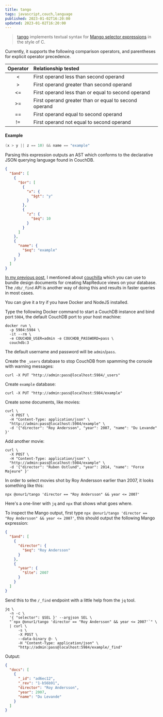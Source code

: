 ```yaml
---
title: tango
tags: javascript,couch,language
published: 2023-01-02T16:20:00
updated: 2023-01-02T16:20:00
---
```


> [tango](https://github.com/onur1/tango) implements textual syntax for [Mango selector expressions](https://docs.couchdb.org/en/3.3.x/api/database/find.html) in the style of C.

Currently, it supports the following comparison operators, and parentheses for explicit operator precedence.

|Operator|Relationship tested|
|:-:|:-|
|<|First operand less than second operand|
|>|First operand greater than second operand|
|<=|First operand less than or equal to second operand|
|>=|First operand greater than or equal to second operand|
|==|First operand equal to second operand|
|!=|First operand not equal to second operand|

#### Example

```c
(x > y || z == 10) && name == "example"
```

Parsing this expression outputs an AST which conforms to the declarative JSON querying language found in CouchDB.

```json
{
  "$and": [
    {
      "$or": [
        {
          "x": {
            "$gt": "y"
          }
        },
        {
          "z": {
            "$eq": 10
          }
        }
      ]
    },
    {
      "name": {
        "$eq": "example"
      }
    }
  ]
}
```

[In my previous post](https://ogu.nz/couchilla.html), I mentioned about [couchilla](https://github.com/onur1/couchilla) which you can use to bundle design documents for creating MapReduce views on your database. The `/db/_find` API is another way of doing this and results in faster queries in most cases.

You can give it a try if you have Docker and NodeJS installed.

Type the following Docker command to start a CouchDB instance and bind port `5984`, the default CouchDB port to your host machine:

```shell
docker run \
  -p 5984:5984 \
  -it --rm \
  -e COUCHDB_USER=admin -e COUCHDB_PASSWORD=pass \
  couchdb:3
```

The default username and password will be `admin`/`pass`.

Create the `_users` database to stop CouchDB from spamming the console with warning messages:

```shell
curl -X PUT "http://admin:pass@localhost:5984/_users"
```

Create `example` database:

```shell
curl -X PUT "http://admin:pass@localhost:5984/example"
```

Create some documents, like movies:

```shell
curl \
  -X POST \
  -H "Content-Type: application/json" \
  "http://admin:pass@localhost:5984/example" \
  -d '{"director": "Roy Andersson", "year": 2007, "name": "Du Levande" }'
```

Add another movie:

```shell
curl \
  -X POST \
  -H "Content-Type: application/json" \
  "http://admin:pass@localhost:5984/example" \
  -d '{"director": "Ruben Ostlund", "year": 2014, "name": "Force Majeure" }'
```

In order to select movies shot by Roy Andersson earlier than 2007, it looks something like this:

```shell
npx @onur1/tango 'director == "Roy Andersson" && year <= 2007'
```

Here's a one-liner with `jq` and `npx` that shows what goes where.

To inspect the Mango output, first type `npx @onur1/tango 'director == "Roy Andersson" && year <= 2007'`, this should output the following Mango expression:

```json
{
  "$and": [
    {
      "director": {
        "$eq": "Roy Andersson"
      }
    },
    {
      "year": {
        "$lte": 2007
      }
    }
  ]
}
```

Send this to the `/_find` endpoint with a little help from the `jq` tool.

```shell
jq \
  -n -c \
  '{ "selector": $SEL }' --argjson SEL \
  "`npx @onur1/tango 'director == "Roy Andersson" && year <= 2007'`" \
  | curl \
      -s \
      -X POST \
      --data-binary @- \
      -H "Content-Type: application/json" \
      "http://admin:pass@localhost:5984/example/_find"
```

Output:

```json
{
  "docs": [
    {
      "_id": "ad6ec12",
      "_rev": "1-b56b91",
      "director": "Roy Andersson",
      "year": 2007,
      "name": "Du Levande"
    }
  ]
}
```
